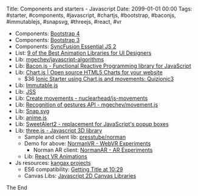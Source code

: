 Title: Components and starters - Javascript
Date: 2099-01-01 00:00
Tags: #starter, #components, #javascript, #chartjs, #bootstrap, #baconjs, #immutablejs, #snapsvg, #threejs, #react, #vr

* Components: [Bootstrap 4](https://getbootstrap.com/)
* Components: [Bootstrap 3](https://www.nuget.org/packages/bootstrap/3.0.0)
* Components: [SyncFusion Essential JS 2](https://www.syncfusion.com/products/essential-js2)
* List: [9 of the Best Animation Libraries for UI Designers](https://www.sitepoint.com/our-top-9-animation-libraries/)
* Lib: [mgechev/javascript-algorithms](https://github.com/mgechev/javascript-algorithms/tree/master/src)
* Lib: [Bacon.js - Functional Reactive Programming library for JavaScript](https://baconjs.github.io/)
* Lib: [Chart.js | Open source HTML5 Charts for your website](http://www.chartjs.org/)
    * $36 [Ionic Starter using Chart.js and movements: Quizionic3](https://market.ionicframework.com/starters/quizionic3)
* Lib: [Immutable.js](https://facebook.github.io/immutable-js/)
* Lib: [JSS](http://cssinjs.org/?v=v9.4.0)
* Lib: [Create movements - nuclearhead/js-movements](https://github.com/nuclearhead/js-movements)
* Lib: [Recognition of gestures API - mgechev/movement.js](https://github.com/mgechev/movement.js)
* Lib: [Snap.svg](http://snapsvg.io/start/)
* Lib: [anime.js](https://animejs.com/)
* Lib: [SweetAlert2 - replacement for JavaScript's popup boxes](https://limonte.github.io/sweetalert2/)
* Lib: [three.js - Javascript 3D library](https://threejs.org/)
    * Sample and client lib: [presstube/norman](https://github.com/presstube/norman)
    * Demo for above: [NormanVR  - WebVR Experiments](https://normanvr.com/)
        * Norman AR client: [NormanAR - AR Experiments](https://experiments.withgoogle.com/ar/norman-ar)
    * Lib: [React VR Animations](https://facebook.github.io/react-vr/docs/animations.html)
* Js resources: [kangax projects](http://kangax.github.io/)
    * ES6 compatibility: [Getting Title at 10:29](http://kangax.github.io/compat-table/es6/)
    * Canvas Libs: [Javascript 2D Canvas Libraries](https://docs.google.com/spreadsheets/d/1JYEGMN2jJtmwyjB4DMw3uaYLVMkduf61suKpiOzo0hc/edit#gid=0)

The End
